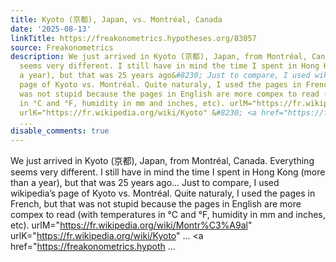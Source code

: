 ```yaml
---
title: Kyoto (京都), Japan, vs. Montréal, Canada
date: '2025-08-13'
linkTitle: https://freakonometrics.hypotheses.org/83057
source: Freakonometrics
description: We just arrived in Kyoto (京都), Japan, from Montréal, Canada. Everything
  seems very different. I still have in mind the time I spent in Hong Kong (more than
  a year), but that was 25 years ago&#8230; Just to compare, I used wikipedia&#8217;s
  page of Kyoto vs. Montréal. Quite naturaly, I used the pages in French, but that
  was not stupid because the pages in English are more compex to read (with temperatures
  in °C and °F, humidity in mm and inches, etc). urlM="https://fr.wikipedia.org/wiki/Montr%C3%A9al"
  urlK="https://fr.wikipedia.org/wiki/Kyoto" &#8230; <a href="https://freakonometrics.hypoth
  ...
disable_comments: true
---
```

We just arrived in Kyoto (京都), Japan, from Montréal, Canada. Everything seems very different. I still have in mind the time I spent in Hong Kong (more than a year), but that was 25 years ago&#8230; Just to compare, I used wikipedia&#8217;s page of Kyoto vs. Montréal. Quite naturaly, I used the pages in French, but that was not stupid because the pages in English are more compex to read (with temperatures in °C and °F, humidity in mm and inches, etc). urlM="https://fr.wikipedia.org/wiki/Montr%C3%A9al" urlK="https://fr.wikipedia.org/wiki/Kyoto" &#8230; <a href="https://freakonometrics.hypoth ...